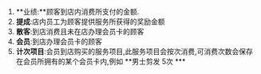 1. **业绩:**顾客到店内消费所支付的金额.
2. **提成**:店内员工为顾客提供服务所获得的奖励金额
3. **散客**:到店消费且未在店办理会员卡的顾客
4. **会员**:到店办理会员卡的顾客
5. **计次项目**:会员到店购买的服务项目,此服务项目会按次消费,可消费次数会保存在会员所拥有的某个会员卡内,例如 **男士剪发 5次 **\*



